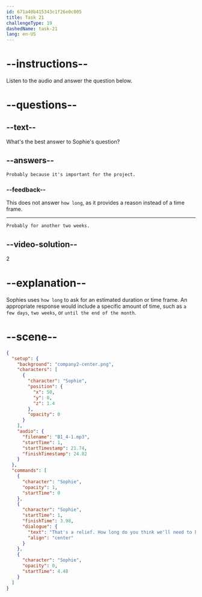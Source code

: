 ```yaml
---
id: 671a40b415343c1f26e0c005
title: Task 21
challengeType: 19
dashedName: task-21
lang: en-US
---
```


<!-- (audio) Sophie: That's a relief. How long do you think we'll need to keep making adjustments? -->

<!-- SPEAKING -->

# --instructions--

Listen to the audio and answer the question below.

# --questions--

## --text--

What's the best answer to Sophie's question?

## --answers--

`Probably because it's important for the project.`

### --feedback--

This does not answer `how long`, as it provides a reason instead of a time frame.

---

`Probably for another two weeks.`

## --video-solution--

2

# --explanation--

Sophies uses `how long` to ask for an estimated duration or time frame. An appropriate response would include a specific amount of time, such as `a few days`, `two weeks`, or `until the end of the month`.

# --scene--

```json
{
  "setup": {
    "background": "company2-center.png",
    "characters": [
      {
        "character": "Sophie",
        "position": {
          "x": 50,
          "y": 0,
          "z": 1.4
        },
        "opacity": 0
      }
    ],
    "audio": {
      "filename": "B1_4-1.mp3",
      "startTime": 1,
      "startTimestamp": 21.74,
      "finishTimestamp": 24.82
    }
  },
  "commands": [
    {
      "character": "Sophie",
      "opacity": 1,
      "startTime": 0
    },
    {
      "character": "Sophie",
      "startTime": 1,
      "finishTime": 3.98,
      "dialogue": {
        "text": "That's a relief. How long do you think we'll need to keep making adjustments?",
        "align": "center"
      }
    },
    {
      "character": "Sophie",
      "opacity": 0,
      "startTime": 4.48
    }
  ]
}
```
